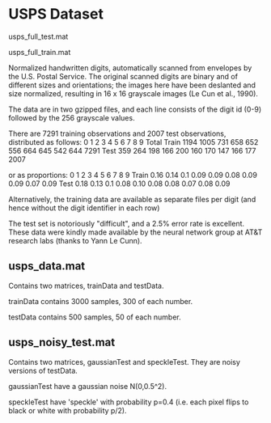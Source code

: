 # USPS Dataset

usps_full_test.mat

usps_full_train.mat

Normalized handwritten digits, automatically
scanned from envelopes by the U.S. Postal Service. The original
scanned digits are binary and of different sizes and orientations; the
images  here have been deslanted and size normalized, resulting
in 16 x 16 grayscale images (Le Cun et al., 1990).

The data are in two gzipped files, and each line consists of the digit
id (0-9) followed by the 256 grayscale values.

There are 7291 training observations and 2007 test observations,
distributed as follows:
         0    1   2   3   4   5   6   7   8   9 Total
Train 1194 1005 731 658 652 556 664 645 542 644 7291
 Test  359  264 198 166 200 160 170 147 166 177 2007

or as proportions:
         0    1   2    3    4    5    6    7    8    9 
Train 0.16 0.14 0.1 0.09 0.09 0.08 0.09 0.09 0.07 0.09
 Test 0.18 0.13 0.1 0.08 0.10 0.08 0.08 0.07 0.08 0.09


Alternatively, the training data are available as separate files per
digit (and hence without the digit identifier in each row)

The test set is notoriously "difficult", and a 2.5% error rate is
excellent. These data were kindly made available by the neural network
group at AT&T research labs (thanks to Yann Le Cunn).

## usps_data.mat
Contains two matrices, trainData and testData. 

trainData contains 3000 samples, 300 of each number. 

testData contains 500 samples, 50 of each number.

## usps_noisy_test.mat
Contains two matrices, gaussianTest and speckleTest. They are noisy versions of testData.

gaussianTest have a gaussian noise N(0,0.5^2). 

speckleTest have 'speckle' with probability p=0.4 (i.e. each pixel flips to black or white with probability p/2).
